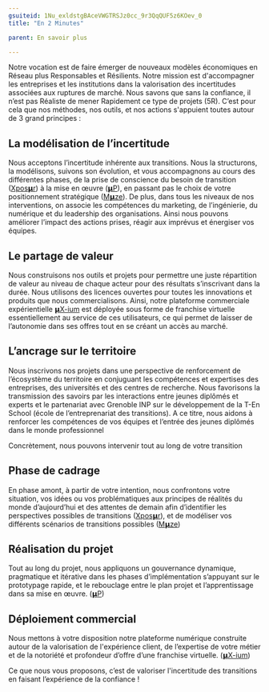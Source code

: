 ```yaml
---
gsuiteid: 1Nu_exldstgBAceVWGTRSJz0cc_9r3QqQUF5z6KOev_0
title: "En 2 Minutes"

parent: En savoir plus

---
```


Notre vocation est de faire émerger de nouveaux modèles économiques en Réseau plus Responsables et Résilients. Notre mission est d'accompagner les entreprises et les institutions dans la valorisation des incertitudes associées aux ruptures de marché. Nous savons que sans la confiance, il n’est pas Réaliste de mener Rapidement ce type de projets (5R). C’est pour cela que nos méthodes, nos outils, et nos actions s'appuient toutes autour de 3 grand principes :

La modélisation de l’incertitude
--------------------------------

Nous acceptons l’incertitude inhérente aux transitions. Nous la structurons, la modélisons, suivons son évolution, et vous accompagnons au cours des différentes phases, de la prise de conscience du besoin de transition ([Xpos](https://www.google.com/url?q=https://aurora-5r.fr/offres/Vale/&sa=D&source=editors&ust=1620663667372000&usg=AOvVaw0hfN0x1nJdZ7Bc8mHEE4UR)[𝝻r](https://www.google.com/url?q=https://aurora-5r.fr/offres/Vale/&sa=D&source=editors&ust=1620663667372000&usg=AOvVaw0hfN0x1nJdZ7Bc8mHEE4UR)) à la mise en œuvre ([𝝻P](https://www.google.com/url?q=https://aurora-5r.fr/offres/P/&sa=D&source=editors&ust=1620663667372000&usg=AOvVaw3HKx3ChBuI0XVc4tZUdF1U)), en passant pas le choix de votre positionnement stratégique ([M](https://www.google.com/url?q=https://aurora-5r.fr/offres/Mze/&sa=D&source=editors&ust=1620663667373000&usg=AOvVaw0AI5sPbENeVRWvktPpAQ_v)[𝝻ze](https://www.google.com/url?q=https://aurora-5r.fr/offres/Mze/&sa=D&source=editors&ust=1620663667373000&usg=AOvVaw0AI5sPbENeVRWvktPpAQ_v)). De plus, dans tous les niveaux de nos interventions, on associe les compétences du marketing, de l’ingénierie, du numérique et du leadership des organisations. Ainsi nous pouvons améliorer l’impact des actions prises, réagir aux imprévus et énergiser vos équipes.

Le partage de valeur
--------------------

Nous construisons nos outils et projets pour permettre une juste répartition de valeur au niveau de chaque acteur pour des résultats s’inscrivant dans la durée. Nous utilisons des licences ouvertes pour toutes les innovations et produits que nous commercialisons. Ainsi, notre plateforme commerciale expérientielle [𝝻](https://www.google.com/url?q=https://aurora-5r.fr/offres/Xium/&sa=D&source=editors&ust=1620663667373000&usg=AOvVaw1UwK3mXQdZpyZPsRkzjdG2)[X-ium](https://www.google.com/url?q=https://aurora-5r.fr/offres/Xium/&sa=D&source=editors&ust=1620663667373000&usg=AOvVaw1UwK3mXQdZpyZPsRkzjdG2) est déployée sous forme de franchise virtuelle essentiellement au service de ces utilisateurs, ce qui permet de laisser de l’autonomie dans ses offres tout en se créant un accès au marché.

L’ancrage sur le territoire
---------------------------

Nous inscrivons nos projets dans une perspective de renforcement de l’écosystème du territoire en conjuguant les compétences et expertises des entreprises, des universités et des centres de recherche. Nous favorisons la transmission des savoirs par les interactions entre jeunes diplômés et experts et le partenariat avec Grenoble INP sur le développement de la T-En School (école de l’entreprenariat des transitions). A ce titre, nous aidons à renforcer les compétences de vos équipes et l’entrée des jeunes diplômés dans le monde professionnel

Concrètement, nous pouvons intervenir tout au long de votre transition 

Phase de cadrage
----------------

En phase amont, à partir de votre intention, nous confrontons votre situation, vos idées ou vos problématiques aux principes de réalités du monde d’aujourd’hui et des attentes de demain afin d’identifier les perspectives possibles de transitions ([Xpos𝝻r](https://www.google.com/url?q=https://aurora-5r.fr/offres/vale/&sa=D&source=editors&ust=1620663667374000&usg=AOvVaw3ubc7YJCSEfAzj3dPn9DCu)), et de modéliser vos différents scénarios de transitions possibles ([M](https://www.google.com/url?q=https://aurora-5r.fr/offres/Mze/&sa=D&source=editors&ust=1620663667375000&usg=AOvVaw3aSHdZEszQSI6XUji5mf7z)[𝝻](https://www.google.com/url?q=https://aurora-5r.fr/offres/Mze/&sa=D&source=editors&ust=1620663667375000&usg=AOvVaw3aSHdZEszQSI6XUji5mf7z)[ze](https://www.google.com/url?q=https://aurora-5r.fr/offres/Mze/&sa=D&source=editors&ust=1620663667375000&usg=AOvVaw3aSHdZEszQSI6XUji5mf7z))

Réalisation du projet
---------------------

Tout au long du projet, nous appliquons un gouvernance dynamique, pragmatique et itérative dans les phases d’implémentation s’appuyant sur le prototypage rapide, et le rebouclage entre le plan projet et l’apprentissage dans sa mise en œuvre. ([𝝻](https://www.google.com/url?q=https://aurora-5r.fr/offres/P/&sa=D&source=editors&ust=1620663667376000&usg=AOvVaw0GMEPj-jb3H8DWIKw2Qz7L)[P](https://www.google.com/url?q=https://aurora-5r.fr/offres/P/&sa=D&source=editors&ust=1620663667376000&usg=AOvVaw0GMEPj-jb3H8DWIKw2Qz7L))

Déploiement commercial
----------------------

Nous mettons à votre disposition notre plateforme numérique construite autour de la valorisation de l'expérience client, de l’expertise de votre métier et de la notoriété et profondeur d’offre d’une franchise virtuelle. ([𝝻](https://www.google.com/url?q=https://aurora-5r.fr/offres/Xium/&sa=D&source=editors&ust=1620663667376000&usg=AOvVaw0vWKZiL_vv-VHzEL0DrzaB)[X-ium](https://www.google.com/url?q=https://aurora-5r.fr/offres/Xium/&sa=D&source=editors&ust=1620663667377000&usg=AOvVaw0LYYH_-g-BGoiD9M6FKdUo))

Ce que nous vous proposons, c’est de valoriser l'incertitude des transitions en faisant l’expérience de la confiance !

